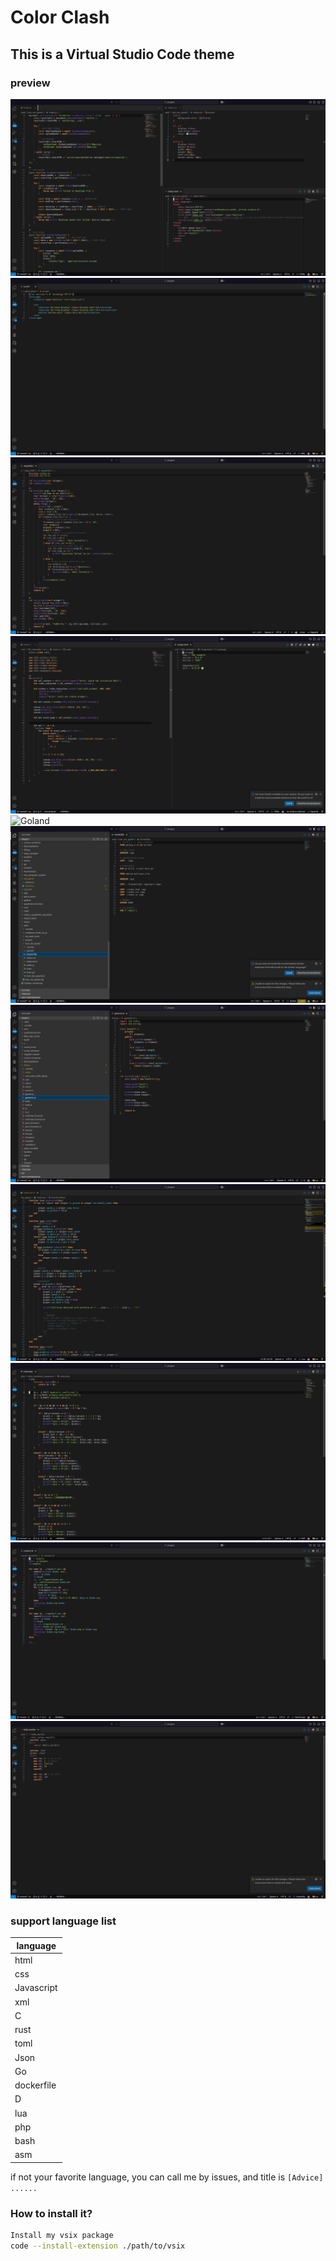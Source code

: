 # Color Clash
## This is a Virtual Studio Code theme
### preview
![html css js](https://github.com/Hello-lingu/Color-Clash/blob/master/preview/html_css_js.png)
![xml](https://github.com/Hello-lingu/Color-Clash/blob/master/preview/xml.png)
![c](https://github.com/Hello-lingu/Color-Clash/blob/master/preview/clang.png)
![rust and toml](https://github.com/Hello-lingu/Color-Clash/blob/master/preview/rust_toml.png)
![Goland](https://github.com/Hello-lingu/Color-Clash/blob/master/preview/goland.png)
![docker](https://github.com/Hello-lingu/Color-Clash/blob/master/preview/docker.png)
![Dlang](https://github.com/Hello-lingu/Color-Clash/blob/master/preview/dlang.png)
![lua](https://github.com/Hello-lingu/Color-Clash/blob/master/preview/lua.png)
![php](https://github.com/Hello-lingu/Color-Clash/blob/master/preview/php.png)
![bash](https://github.com/Hello-lingu/Color-Clash/blob/master/preview/bash.png)
![asm](https://github.com/Hello-lingu/Color-Clash/blob/master/preview/asm.png)

### support language list
|  language  |
|  ------  |
|  html  |
|  css  |
|  Javascript  |
|  xml  |
|  C |
|  rust  |
|  toml  |
|  Json  |
|  Go  |
|  dockerfile  |
|  D  |
|  lua  |
|  php  |
|  bash  |
|  asm  |
if not your favorite language, you can call me by issues, and title is `[Advice] ......`


### How to install it?
```bash
Install my vsix package
code --install-extension ./path/to/vsix
```


